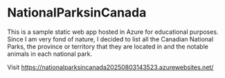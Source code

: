 # NationalParksinCanada
This is a sample static web app hosted in Azure for educational purposes. Since I am very fond of nature, I decided to list all the Canadian National Parks, the province or territory that they are located in and the notable animals in each national park.

Visit https://nationalparksincanada20250803143523.azurewebsites.net/
